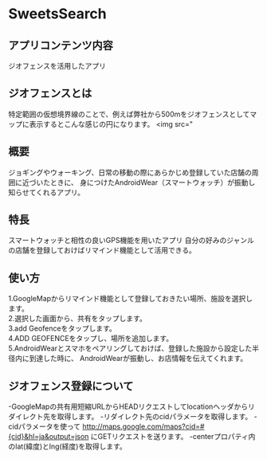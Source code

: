 # SweetsSearch
## アプリコンテンツ内容
ジオフェンスを活用したアプリ
## ジオフェンスとは
特定範囲の仮想境界線のことで、例えば弊社から500mをジオフェンスとしてマップに表示するとこんな感じの円になります。
<img src="

## 概要
ジョギングやウォーキング、日常の移動の際にあらかじめ登録していた店舗の周囲に近づいたときに、
身につけたAndroidWear（スマートウォッチ）が振動し知らせてくれるアプリ。
## 特長
スマートウォッチと相性の良いGPS機能を用いたアプリ
自分の好みのジャンルの店舗を登録しておけばリマインド機能として活用できる。
## 使い方
1.GoogleMapからリマインド機能として登録しておきたい場所、施設を選択します。<br>
2.選択した画面から、共有をタップします。<br>
3.add Geofenceをタップします。<br>
4.ADD GEOFENCEをタップし、場所を追加します。<br>
5.AndroidWearとスマホをペアリングしておけば、登録した施設から設定した半径内に到達した時に、
AndroidWearが振動し、お店情報を伝えてくれます。
## ジオフェンス登録について
-GoogleMapの共有用短縮URLからHEADリクエストしてlocationヘッダからリダイレクト先を取得します。
-リダイレクト先のcidパラメータを取得します。
-cidパラメータを使って http://maps.google.com/maps?cid=#{cid}&hl=ja&output=json にGETリクエストを送ります。
-centerプロパティ内のlat(緯度)とlng(経度)を取得します。
